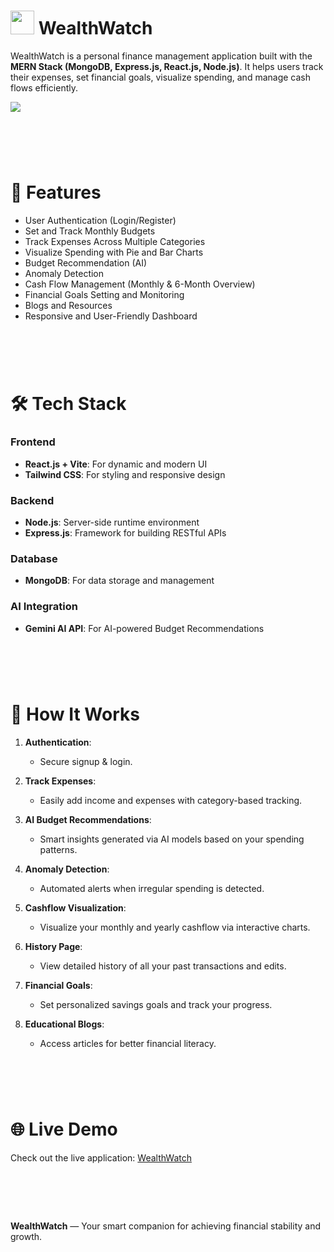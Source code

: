 # <img src="https://drive.google.com/uc?id=1U_4l-xlKpyb8f5fAVjss2Bupxrjn7A9w" width="38px" /> WealthWatch

WealthWatch is a personal finance management application built with the **MERN Stack (MongoDB, Express.js, React.js, Node.js)**. It helps users track their expenses, set financial goals, visualize spending, and manage cash flows efficiently.

<img src="https://drive.google.com/uc?id=1cLirzqBP5Kzdev34R2qrmR6c9I2IezzK"/>

# &nbsp;


# 📌 Features
- User Authentication (Login/Register)
- Set and Track Monthly Budgets
- Track Expenses Across Multiple Categories
- Visualize Spending with Pie and Bar Charts
- Budget Recommendation (AI)
- Anomaly Detection
- Cash Flow Management (Monthly & 6-Month Overview)
- Financial Goals Setting and Monitoring
- Blogs and Resources
- Responsive and User-Friendly Dashboard

# &nbsp;


# 🛠️ Tech Stack

### Frontend
- **React.js + Vite**: For dynamic and modern UI
- **Tailwind CSS**: For styling and responsive design

### Backend
- **Node.js**: Server-side runtime environment
- **Express.js**: Framework for building RESTful APIs

### Database
- **MongoDB**: For data storage and management

### AI Integration
- **Gemini AI API**: For AI-powered Budget Recommendations 

# &nbsp;


# 📖 How It Works

1. **Authentication**:
    - Secure signup & login.
    
2. **Track Expenses**:
   - Easily add income and expenses with category-based tracking.
     
3. **AI Budget Recommendations**:
   - Smart insights generated via AI models based on your spending patterns.
   
4. **Anomaly Detection**:
   - Automated alerts when irregular spending is detected.
   
5. **Cashflow Visualization**:
    - Visualize your monthly and yearly cashflow via interactive charts.
     
6. **History Page**:
   - View detailed history of all your past transactions and edits.
     
7. **Financial Goals**:
   - Set personalized savings goals and track your progress.
     
8. **Educational Blogs**:
   - Access articles for better financial literacy.

# &nbsp;


# 🌐 Live Demo
Check out the live application: [WealthWatch](https://wealth-watch-sandy.vercel.app/)

# &nbsp;


**WealthWatch** — Your smart companion for achieving financial stability and growth.
